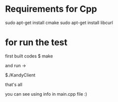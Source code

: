 # Requirements for Cpp

sudo apt-get install cmake
sudo apt-get install libcurl

# for run the test

first built codes
$ make

and run ->

$./KandyClient 

that's all

you can see using info in main.cpp file :)
